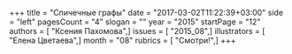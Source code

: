 +++
title = "Спичечные графы"
date = "2017-03-02T11:22:39+03:00"
side = "left"
pagesCount = "4"
slogan = ""
year = "2015"
startPage = "12"
authors = [ "Ксения Пахомова",]
issues = [ "2015_08",]
illustrators = [ "Елена Цветаева",]
month = "08"
rubrics = [ "Смотри!",]
+++
